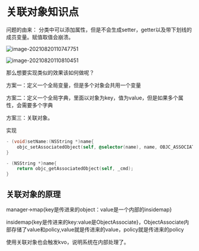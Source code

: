 # 关联对象知识点
问题的由来：
分类中可以添加属性，但是不会生成setter，getter以及带下划线的成员变量。赋值取值会崩溃。

![image-20210820110747751](https://tva1.sinaimg.cn/large/008i3skNly1gtn2tzbnxmj617o0r2wm202.jpg)

![image-20210820110810451](https://tva1.sinaimg.cn/large/008i3skNly1gtn2txrbh8j61ak0lm7ah02.jpg)

那么想要实现类似的效果该如何做呢？

方案一：定义一个全局变量，但是多个对象会共用一个变量

方案二：定义一个全局字典，里面以对象为key，值为value，但是如果多个属性，会需要多个字典

方案三：关联对象。

实现

```objective-c
- (void)setName:(NSString *)name{
    objc_setAssociatedObject(self, @selector(name), name, OBJC_ASSOCIATION_COPY);
}

- (NSString *)name{
    return objc_getAssociatedObject(self, _cmd);
}
```

## 关联对象的原理

manager->map{key是传进来的object：value是一个内部的insidemap}

insidemap{key是传进来的key:value是ObjectAssociate}，ObjectAssociate内部存储了value和policy,value就是传进来的value，policy就是传进来的policy

使用关联对象也会触发kvo，说明系统在内部处理了。
